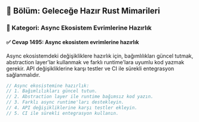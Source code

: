 ## 📘 Bölüm: Geleceğe Hazır Rust Mimarileri
### 🔹 Kategori: Async Ekosistem Evrimlerine Hazırlık
#### ✅ Cevap 1495: Async ekosistem evrimlerine hazırlık

Async ekosistemdeki değişikliklere hazırlık için, bağımlılıkları güncel tutmak, abstraction layer'lar kullanmak ve farklı runtime'lara uyumlu kod yazmak gerekir. API değişikliklerine karşı testler ve CI ile sürekli entegrasyon sağlanmalıdır.

```rust
// Async ekosistemine hazırlık:
// 1. Bağımlılıkları güncel tutun.
// 2. Abstraction layer ile runtime bağımsız kod yazın.
// 3. Farklı async runtime'ları destekleyin.
// 4. API değişikliklerine karşı testler ekleyin.
// 5. CI ile sürekli entegrasyon kullanın.
```
